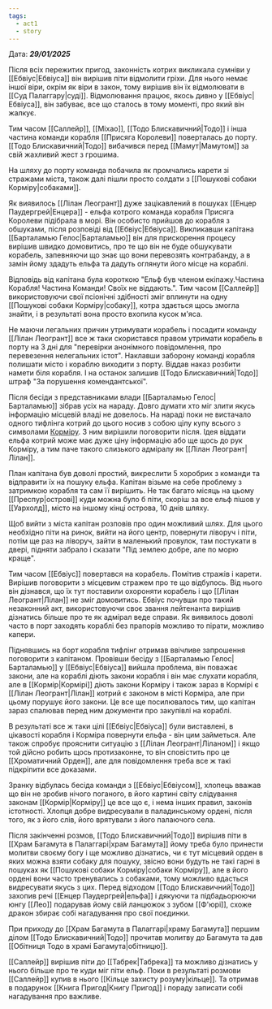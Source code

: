 ```yaml
---
tags:
  - act1
  - story
---
```

Дата: ***29/01/2025***

Після всіх пережитих пригод, законність котрих викликала сумніви у [[Ебвіус|Ебвіуса]] він вирішив піти відмолити гріхи. Для нього немає іншої віри, окрім як віри в закон, тому вирішив він їх відмолювати в [[Суд Палаггару|суді]]. Відмолювання працює, якось дивно у [[Ебвіус|Ебвіуса]], він забуває, все що сталось в тому моменті, про який він жалкує.  

Тим часом [[Саллейр]], [[Міхао]], [[Тодо Блискавичний|Тодо]] і інша частина команди корабля [[Присяга Королеви]] поверталась до порту. [[Тодо Блискавичний|Тодо]] вибачився перед [[Мамут|Мамутом]] за свій жахливий жест з грошима.  

На шляху до порту команда побачила як промчались карети зі стражами міста, також далі пішли просто солдати з [[Пошукові собаки Корміру|собаками]].  

Як виявилось [[Лілан Леогрант]] дуже зацікавлений в пошуках [[Енцер Паудергрей|Енцера]] - ельфа котрого команда корабля Присяга Королеви підібрала в морі. Він особисто прийшов до корабля з обшуками, після розповіді від [[Ебвіус|Ебвіуса]]. Викликавши капітана [[Барталамью Гелос|Барталамью]] він для прискорення процесу вирішив швидко домовитись, про те що він не буде обшукувати корабель, запевняючи що знає що вони перевозять контрабанду, а в замін йому здадуть ельфа та дадуть оглянути його місце на кораблі.  

Відповідь від капітана була короткою "Ельф був членом екіпажу.Частина  Корабля! Частина Команди! Своїх не віддають.". Тим часом [[Саллейр]] використовуючи свої псіонічні здібності зміг вплинути на одну [[Пошукові собаки Корміру|собаку]], котра здається щось змогла знайти, і в результаті вона просто вхопила кусок м'яса.  

Не маючи легальних причин утримувати корабель і посадити команду [[Лілан Леогрант]] все ж таки скористався правом утримати корабель в порту на 3 дні для "перевірки анонімного повідомлення, про перевезення нелегальних істот". Наклавши заборону команді корабля полишати місто і кораблю виходити з порту. Віддав наказ розбити намети біля корабля. І на останок залишив [[Тодо Блискавичний|Тодо]] штраф "За порушення комендантської".  

Після бесіди з представниками влади [[Барталамью Гелос|Барталамью]] зібрав усіх на нараду. Довго думати хто міг злити якусь інформацію місцевій владі не довелось. На нараді поки не вистачало одного тифлінга котрий до цього носив з собою цілу купу всього з символами [Корміру](Кормір). З ним вирішили поговорити після. Ідея віддати ельфа котрий може має дуже ціну інформацію або ще щось до рук Корміру, а тим паче такого слизького адміралу як [[Лілан Леогрант|Лілан]].  

План капітана був доволі простий, викреслити 5 хоробрих з команди та відправити їх на пошуку ельфа. Капітан візьме на себе проблему з затримкою корабля та сам її вирішить. Не так багато місяць на цьому [[Преспур|острові]] куди можна було б піти, скоріш за все ельф пішов у [[Уархолд]], місто на іншому кінці острова, 10 днів шляху.  

Щоб вийти з міста капітан розповів про один можливий шлях. Для цього необхідно піти на ринок, вийти на його центр, повернути ліворуч і піти, потім ще раз на ліворуч, зайти в маленький провулок, там постукати в двері, підняти забрало і сказати "Під землею добре, але по морю краще".  

Тим часом [[Ебвіус]] повертався на корабель. Помітив стражів і карети. Вирішив поговорити з місцевим стражем про те що відбулось. Від нього він дізнався, що їх тут поставили охороняти корабель і що [[Лілан Леогрант|Лілан]] не зміг домовитись. Ебвіус почувши про такий незаконний акт, використовуючи своє звання лейтенанта вирішив дізнатись більше про те як адмірал веде справи. Як виявилось доволі часто в порт заходять кораблі без прапорів можливо то пірати, можливо капери.  

Піднявшись на борт корабля тифлінг отримав ввічливе запрошення поговорити з капітаном. Провівши бесіду з [[Барталамью Гелос|Барталамью]] у [[Ебвіус|Ебвіуса]] вийшла проблема, він поважає закони, але на кораблі діють закони корабля і він має слухати корабля, але в [[Кормір|Кормірі]] діють закони Корміру і також зараз в Кормірі є [[Лілан Леогрант|Лілан]] котрий є законом в місті Корміра, але при цьому порушує його закони. Це все ще посилювалось тим, що капітан зараз спалював перед ним документи про закупівлі на кораблі.  

В результаті все ж таки цілі [[Ебвіус|Ебвіуса]] були виставлені, в цікавості корабля і Корміра повернути ельфа - він цим займеться. Але також спробує прояснити ситуацію з [[Лілан Леогрант|Ліланом]] і якщо той дійсно робить щось протизаконне, то він сповістить про це [[Хроматичний Орден]], але для повідомлення треба все ж такі підкріпити все доказами.  

Зранку відбулась бесіда команди з [[Ебвіус|Ебвіусом]], хлопець вважав що він не зробив нічого поганого, в його картині світу слідування законам [[Кормір|Корміру]] це все що є, і нема інших правил, законів істотності. Хлопця добре видресували в паладинському ордені, після того, як з його слів, його врятували з його палаючого села.  

Після закінченні розмов, [[Тодо Блискавичний|Тодо]] вирішив піти в [[Храм Багамута в Палаггарі|храм Багамута]] йому треба було принести молитви своєму богу і ще можливо дізнатись, чи є тут місцевий орден в яких можна взяти собаку для пошуку, звісно вони будуть не такі гарні в пошуках як [[Пошукові собаки Корміру|собаки Корміру]], але в його ордені вони часто тренувались з собаками, тому можливо вдасться видресувати якусь з цих. Перед відходом [[Тодо Блискавичний|Тодо]] захопив речі [[Енцер Паудергрей|ельфа]] і дякуючи та підбадьорюючи юнгу [[Лео]] подарував йому свій ланцюжок з зубом [[Ф'юрі]], схоже дракон збирає собі нагадування про свої поєдинки.  

При приходу до [[Храм Багамута в Палаггарі|храму Багамута]] першим ділом [[Тодо Блискавичний|Тодо]] прочитав молитву до Багамута та дав [[Обітниця Тодо в храмі Багамута|обітницю]].  

[[Саллейр]] вирішив піти до [[Табрек|Табрека]] та можливо дізнатись у нього більше про те куди міг піти ельф. Поки в результаті розмови [[Саллейр]] купив в нього [[Кільце захисту розуму|кільце]]. Та отримав в подарунок [[Книга Пригод|Книгу Пригод]] і пораду записати собі нагадування про важливе.  

